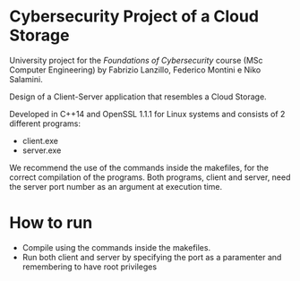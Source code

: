 # Cybersecurity Project of a Cloud Storage

University project for the *Foundations of Cybersecurity* course (MSc Computer Engineering) by Fabrizio Lanzillo, Federico Montini e Niko Salamini.

Design of a Client-Server application that resembles a Cloud Storage.

Developed in C++14 and OpenSSL 1.1.1 for Linux systems and consists of 2 different programs:
- client.exe
- server.exe

We recommend the use of the commands inside the makefiles, for the correct compilation of the programs.
Both programs, client and server, need the server port number as an argument at execution time.

# How to run
- Compile using the commands inside the makefiles.
- Run both client and server by specifying the port as a paramenter and remembering to have root privileges
